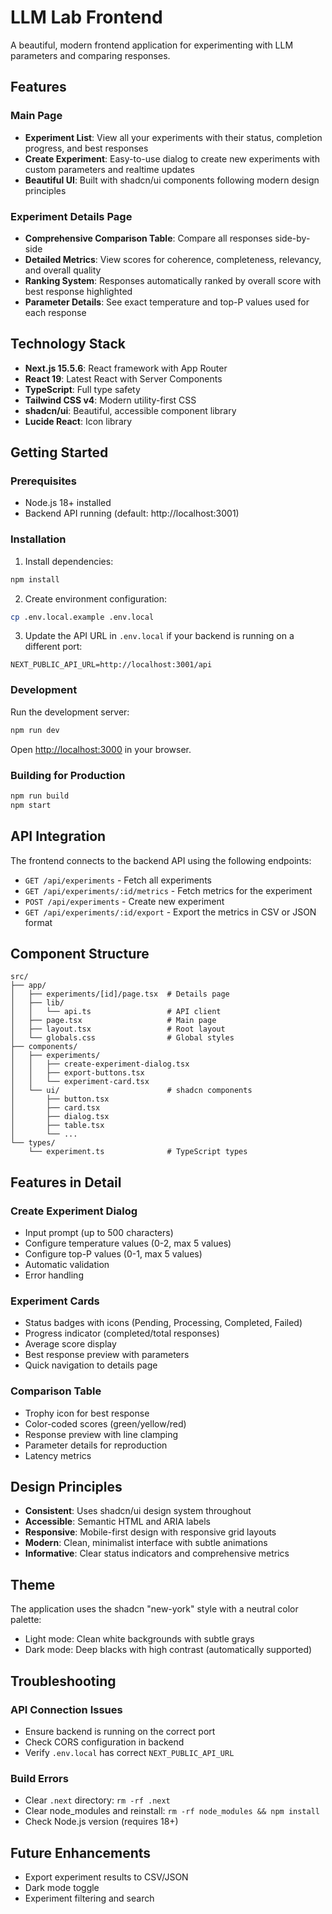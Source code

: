 # LLM Lab Frontend

A beautiful, modern frontend application for experimenting with LLM parameters and comparing responses.

## Features

### Main Page
- **Experiment List**: View all your experiments with their status, completion progress, and best responses
- **Create Experiment**: Easy-to-use dialog to create new experiments with custom parameters and realtime updates
- **Beautiful UI**: Built with shadcn/ui components following modern design principles

### Experiment Details Page
- **Comprehensive Comparison Table**: Compare all responses side-by-side
- **Detailed Metrics**: View scores for coherence, completeness, relevancy, and overall quality
- **Ranking System**: Responses automatically ranked by overall score with best response highlighted
- **Parameter Details**: See exact temperature and top-P values used for each response

## Technology Stack

- **Next.js 15.5.6**: React framework with App Router
- **React 19**: Latest React with Server Components
- **TypeScript**: Full type safety
- **Tailwind CSS v4**: Modern utility-first CSS
- **shadcn/ui**: Beautiful, accessible component library
- **Lucide React**: Icon library

## Getting Started

### Prerequisites

- Node.js 18+ installed
- Backend API running (default: http://localhost:3001)

### Installation

1. Install dependencies:
```bash
npm install
```

2. Create environment configuration:
```bash
cp .env.local.example .env.local
```

3. Update the API URL in `.env.local` if your backend is running on a different port:
```env
NEXT_PUBLIC_API_URL=http://localhost:3001/api
```

### Development

Run the development server:
```bash
npm run dev
```

Open [http://localhost:3000](http://localhost:3000) in your browser.

### Building for Production

```bash
npm run build
npm start
```

## API Integration

The frontend connects to the backend API using the following endpoints:

- `GET /api/experiments` - Fetch all experiments
- `GET /api/experiments/:id/metrics` - Fetch metrics for the experiment
- `POST /api/experiments` - Create new experiment
- `GET /api/experiments/:id/export` - Export the metrics in CSV or JSON format

## Component Structure

```
src/
├── app/
│   ├── experiments/[id]/page.tsx  # Details page
│   ├── lib/
│   │   └── api.ts                 # API client
│   ├── page.tsx                   # Main page
│   ├── layout.tsx                 # Root layout
│   └── globals.css                # Global styles
├── components/
│   ├── experiments/
│   │   ├── create-experiment-dialog.tsx
│   │   ├── export-buttons.tsx
│   │   └── experiment-card.tsx
│   └── ui/                        # shadcn components
│       ├── button.tsx
│       ├── card.tsx
│       ├── dialog.tsx
│       ├── table.tsx
│       └── ...
└── types/
    └── experiment.ts              # TypeScript types
```

## Features in Detail

### Create Experiment Dialog
- Input prompt (up to 500 characters)
- Configure temperature values (0-2, max 5 values)
- Configure top-P values (0-1, max 5 values)
- Automatic validation
- Error handling

### Experiment Cards
- Status badges with icons (Pending, Processing, Completed, Failed)
- Progress indicator (completed/total responses)
- Average score display
- Best response preview with parameters
- Quick navigation to details page

### Comparison Table
- Trophy icon for best response
- Color-coded scores (green/yellow/red)
- Response preview with line clamping
- Parameter details for reproduction
- Latency metrics

## Design Principles

- **Consistent**: Uses shadcn/ui design system throughout
- **Accessible**: Semantic HTML and ARIA labels
- **Responsive**: Mobile-first design with responsive grid layouts
- **Modern**: Clean, minimalist interface with subtle animations
- **Informative**: Clear status indicators and comprehensive metrics

## Theme

The application uses the shadcn "new-york" style with a neutral color palette:
- Light mode: Clean white backgrounds with subtle grays
- Dark mode: Deep blacks with high contrast (automatically supported)

## Troubleshooting

### API Connection Issues
- Ensure backend is running on the correct port
- Check CORS configuration in backend
- Verify `.env.local` has correct `NEXT_PUBLIC_API_URL`

### Build Errors
- Clear `.next` directory: `rm -rf .next`
- Clear node_modules and reinstall: `rm -rf node_modules && npm install`
- Check Node.js version (requires 18+)

## Future Enhancements

- Export experiment results to CSV/JSON
- Dark mode toggle
- Experiment filtering and search
